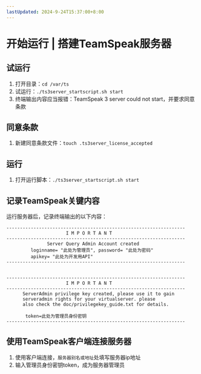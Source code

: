 ```yaml
---
lastUpdated: 2024-9-24T15:37:00+8:00
---
```


# 开始运行 | 搭建TeamSpeak服务器

## 试运行

1. 打开目录：```cd /var/ts```
2. 试运行：```./ts3server_startscript.sh start```
3. 终端输出内容应当报错：TeamSpeak 3 server could not start，并要求同意条款

## 同意条款

1. 新建同意条款文件：```touch .ts3server_license_accepted```

## 运行

1. 打开运行脚本：```./ts3server_startscript.sh start```

## 记录TeamSpeak关键内容

运行服务器后，记录终端输出的以下内容：

```txt{5,6,17}
------------------------------------------------------------------
                      I M P O R T A N T
------------------------------------------------------------------
               Server Query Admin Account created
         loginname= "此处为管理员", password= "此处为密码"
         apikey= "此处为开发用API"
------------------------------------------------------------------


------------------------------------------------------------------
                      I M P O R T A N T
------------------------------------------------------------------
      ServerAdmin privilege key created, please use it to gain
      serveradmin rights for your virtualserver. please
      also check the doc/privilegekey_guide.txt for details.

       token=此处为管理员身份密钥
------------------------------------------------------------------
```

## 使用TeamSpeak客户端连接服务器

1. 使用客户端连接，```服务器别名或地址```处填写服务器ip地址
2. 输入管理员身份密钥token，成为服务器管理员